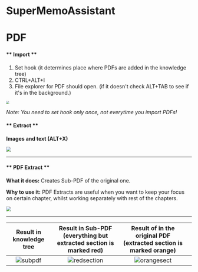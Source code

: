 # SuperMemoAssistant

# **PDF**



<!-- tabs:start -->

#### ** Import **

1. Set hook (it determines place where PDFs are added in the knowledge tree)
2. CTRL+ALT+I
3. File explorer for PDF should open. (if it doesn't check ALT+TAB to see if it's in the 										background.)

<img src="https://raw.githubusercontent.com/supermemo/SuperMemoAssistant.Documentation/master/resources/SuperMemoAssistant.Plugins.PDF/import.png" style="zoom: 50%;" />



*Note: You need to set hook only once, not everytime you import PDFs!*

#### ** Extract **

**Images and text (ALT+X)**



<img src="https://github.com/supermemo/SuperMemoAssistant.Documentation/blob/master/resources/SuperMemoAssistant.Plugins.PDF/textimage.gif?raw=true" style="zoom:80%;" />

------



#### ** PDF Extract **

**What it does:** Creates Sub-PDF of the original one.

**Why to use it:** PDF Extracts are useful when you want to keep your focus on certain chapter, whilst working separately with rest of the chapters.

<img src="https://github.com/supermemo/SuperMemoAssistant.Documentation/blob/master/resources/SuperMemoAssistant.Plugins.PDF/pdfextract.gif?raw=true" style="zoom: 80%;" />

------



|                   Result in knowledge tree                   | Result in Sub-PDF (everything but extracted section is marked red) | Result of in the original PDF (extracted section is marked orange) |      |
| :----------------------------------------------------------: | :----------------------------------------------------------: | :----------------------------------------------------------: | ---- |
| <img src="https://github.com/supermemo/SuperMemoAssistant.Documentation/blob/master/resources/SuperMemoAssistant.Plugins.PDF/subpdf.png?raw=true" alt="subpdf"  /> | ![redsection](https://github.com/supermemo/SuperMemoAssistant.Documentation/blob/master/resources/SuperMemoAssistant.Plugins.PDF/redsection.png?raw=true) | ![orangesect](https://github.com/supermemo/SuperMemoAssistant.Documentation/blob/master/resources/SuperMemoAssistant.Plugins.PDF/orangesect.png?raw=true) |      |



<!-- tabs:end -->